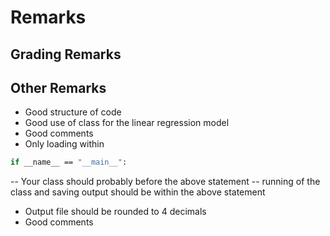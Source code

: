 # Remarks


## Grading Remarks

## Other Remarks
- Good structure of code
- Good use of class for the linear regression model
- Good comments
- Only loading within
```sh
if __name__ == "__main__":
```
-- Your class should probably before the above statement
-- running of the class and saving output should be within the above statement
- Output file should be rounded to 4 decimals
- Good comments
